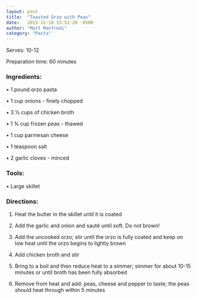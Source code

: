 ```yaml
---
layout: post
title:  "Toasted Orzo with Peas"
date:   2015-12-18 15:52:20 -0500
author: "Matt Manfredi"
category: "Pasta"
---
```

Serves: 10-12

Preparation time: 60 minutes

### Ingredients:

• 1 pound orzo pasta 

• 1 cup onions - finely chopped

• 3 1⁄2 cups of chicken broth

• 1 3⁄4 cup frozen peas - thawed

• 1 cup parmesan cheese 

• 1 teaspoon salt

• 2 garlic cloves - minced

### Tools:

• Large skillet

### Directions:

1. Heat the butter in the skillet until it is coated

2. Add the garlic and onion and sauté until soft. Do not brown!

3. Add the uncooked orzo; stir until the orzo is fully coated and keep on low heat until the orzo begins to lightly brown


4. Add chicken broth and stir

5. Bring to a boil and then reduce heat to a simmer; simmer for about 10-15 minutes or until broth has been fully absorbed

6. Remove from heat and add: peas, cheese and pepper to taste; the peas should heat through within 5 minutes